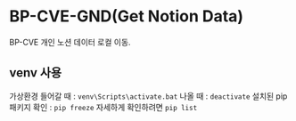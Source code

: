 # BP-CVE-GND(Get Notion Data)
BP-CVE 개인 노션 데이터 로컬 이동.
## venv 사용
가상환경 들어갈 때 : `venv\Scripts\activate.bat`
나올 때 : `deactivate`
설치된 pip 패키지 확인 : `pip freeze` 자세하게 확인하려면 `pip list` 
